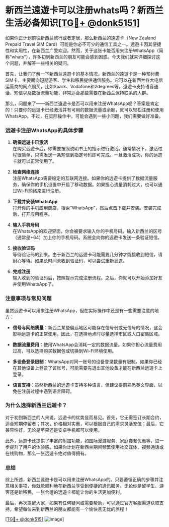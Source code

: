 # 新西兰遠遊卡可以注册whats吗？新西兰生活必备知识[[TG💪+ @donk5151](https://t.me/s/donk5151)]

如果你正计划前往新西兰旅行或者定居，那么新西兰的遠遊卡（New Zealand Prepaid Travel SIM Card）可能是你必不可少的通信工具之一。远遊卡因其便捷性和实用性，在新西兰广受欢迎。然而，关于这张卡能否用来注册WhatsApp（简称“whats”），许多初到新西兰的朋友可能会感到困惑。今天我们就来详细探讨这个问题，并解答一些相关的疑问。

首先，让我们了解一下新西兰遠遊卡的基本情况。新西兰的遠遊卡是一种预付费SIM卡，主要面向短期游客、学生和移民提供通信服务。它可以在新西兰各大电信运营商的网点购买，比如Spark、Vodafone和2degrees等。遠遊卡支持语音通话、短信以及数据流量功能，非常适合那些需要在新西兰保持联系的人群。

那么，问题来了——新西兰遠遊卡是否可以用来注册WhatsApp呢？答案是肯定的！只要你的远遊卡已经激活并有可用的数据流量或余额，就可以轻松注册和使用WhatsApp。不过，在实际操作中，可能会遇到一些小问题，我们需要做好准备。

### **远遊卡注册WhatsApp的具体步骤**

1. **确保远遊卡已激活**  
   在购买远遊卡后，你需要按照说明书上的指示进行激活。通常情况下，激活过程很简单，只需发送一条短信到指定号码即可完成。一旦激活成功，你的远遊卡就可以正常使用了。

2. **检查网络连接**  
   注册WhatsApp需要稳定的互联网连接。如果你的远遊卡提供了数据流量服务，确保你的手机设置中开启了移动数据。如果担心流量消耗过大，也可以通过Wi-Fi网络来进行注册。

3. **下载并安装WhatsApp**  
   打开你的手机应用商店，搜索“WhatsApp”，然后点击下载并安装。安装完成后，打开应用程序。

4. **输入手机号码**  
   在WhatsApp的欢迎界面，你会被要求输入你的手机号码。输入新西兰的区号（通常是+64）加上你的手机号码。系统会向你的远遊卡发送一条验证短信。

5. **接收验证码**  
   等待验证码的到来。由于新西兰的远遊卡可能需要几分钟才能接收到短信，请耐心等待。如果长时间未收到验证码，可以尝试重新发送。

6. **完成注册**  
   输入收到的验证码后，按照提示完成注册流程。之后，你就可以开始添加好友并使用WhatsApp了。

### **注意事项与常见问题**

虽然远遊卡可以用来注册WhatsApp，但在实际操作中还是有一些需要注意的地方：

- **信号与网络质量**：新西兰某些偏远地区可能存在信号弱或无信号的情况，这会影响远遊卡的正常使用。因此，在选择地点时尽量选择市区或人口密集区域。
  
- **数据流量费用**：使用WhatsApp会消耗一定的数据流量。如果你担心流量费用过高，可以选择购买数据包或切换到Wi-Fi环境使用。

- **多设备登录限制**：WhatsApp对同一账号的设备登录数量有限制。如果你已经在其他设备上登录了该账号，可能需要先退出其他设备才能在新西兰远遊卡上登录。

- **语言支持**：虽然新西兰的远遊卡支持多种语言，但建议提前熟悉英文界面，以免在注册过程中遇到语言障碍。

### **为什么选择新西兰远遊卡？**

对于初到新西兰的人来说，远遊卡的优势显而易见。首先，它无需签订长期合约，适合短期停留者；其次，价格相对实惠，可以根据自己的需求灵活充值；最后，它兼容性好，无论是苹果还是安卓手机都可以使用。

此外，远遊卡还提供了丰富的附加功能，如国际漫游服务、家庭套餐优惠等，进一步提升了用户的体验感。如果你计划在新西兰期间频繁使用社交媒体、视频通话或在线购物，那么一张远遊卡绝对值得拥有。

### **总结**

综上所述，新西兰遠遊卡是可以用来注册WhatsApp的。只要遵循正确的步骤并注意相关事项，你就能顺利地在新西兰享受到便捷的通讯服务。无论你是留学生、游客还是新移民，一张合适的远遊卡都能让你的生活更加便利。

最后，再次提醒大家，如果有任何疑问或需要帮助，可以通过官方客服渠道获取支持。希望每位来到新西兰的朋友都能有一个愉快且无忧的旅程！

[[TG💪+ @donk5151](https://t.me/s/donk5151) ![Image](https://i.postimg.cc/rwNCRYN7/Snipaste-2025-04-30-17-27-05.png)]